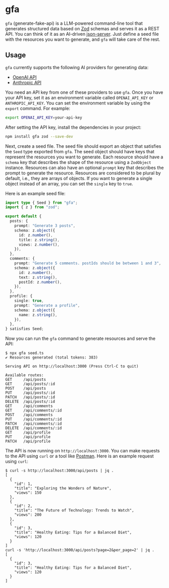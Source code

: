 # gfa

`gfa` (generate-fake-api) is a LLM-powered command-line tool that generates structured data based on [Zod](https://github.com/colinhacks/zod) schemas and serves it as a REST API. You can think of it as an AI-driven [json-server](https://github.com/typicode/json-server). Just define a seed file with the resources you want to generate, and `gfa` will take care of the rest.

## Usage

`gfa` currently supports the following AI providers for generating data:

- [OpenAI API](https://openai.com/api/)
- [Anthropic API](https://www.anthropic.com/api)

You need an API key from one of these providers to use `gfa`. Once you have your API key, set it as an environment variable called `OPENAI_API_KEY` or `ANTHROPIC_API_KEY`. You can set the environment variable by using the `export` command. For example:

```sh
export OPENAI_API_KEY=your-api-key
```

After setting the API key, install the dependencies in your project:

```sh
npm install gfa zod --save-dev
```

Next, create a seed file. The seed file should export an object that satisfies the `Seed` type exported from `gfa`. The seed object should have keys that represent the resources you want to generate. Each resource should have a `schema` key that describes the shape of the resource using a `ZodObject` instance. Resources can also have an optional `prompt` key that describes the prompt to generate the resource. Resources are considered to be plural by default, i.e., they are arrays of objects. If you want to generate a single object instead of an array, you can set the `single` key to `true`.

Here is an example seed file:

```ts
import type { Seed } from "gfa";
import { z } from "zod";

export default {
  posts: {
    prompt: "Generate 3 posts",
    schema: z.object({
      id: z.number(),
      title: z.string(),
      views: z.number(),
    }),
  },
  comments: {
    prompt: "Generate 5 comments. postIds should be between 1 and 3",
    schema: z.object({
      id: z.number(),
      text: z.string(),
      postId: z.number(),
    }),
  },
  profile: {
    single: true,
    prompt: "Generate a profile",
    schema: z.object({
      name: z.string(),
    }),
  },
} satisfies Seed;
```

Now you can run the `gfa` command to generate resources and serve the API:

```
$ npx gfa seed.ts
✔ Resources generated (total tokens: 383)

Serving API on http://localhost:3000 (Press Ctrl-C to quit)

Available routes:
GET     /api/posts
GET     /api/posts/:id
POST    /api/posts
PUT     /api/posts/:id
PATCH   /api/posts/:id
DELETE  /api/posts/:id
GET     /api/comments
GET     /api/comments/:id
POST    /api/comments
PUT     /api/comments/:id
PATCH   /api/comments/:id
DELETE  /api/comments/:id
GET     /api/profile
PUT     /api/profile
PATCH   /api/profile
```

The API is now running on `http://localhost:3000`. You can make requests to the API using `curl` or a tool like [Postman](https://www.postman.com/). Here is an example request using `curl`:

```
$ curl -s http://localhost:3000/api/posts | jq .
[
  {
    "id": 1,
    "title": "Exploring the Wonders of Nature",
    "views": 150
  },
  {
    "id": 2,
    "title": "The Future of Technology: Trends to Watch",
    "views": 200
  },
  {
    "id": 3,
    "title": "Healthy Eating: Tips for a Balanced Diet",
    "views": 120
  }
]
curl -s 'http://localhost:3000/api/posts?page=2&per_page=2' | jq .
[
  {
    "id": 3,
    "title": "Healthy Eating: Tips for a Balanced Diet",
    "views": 120
  }
]
```
